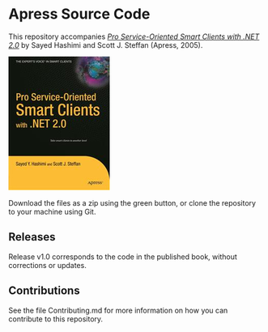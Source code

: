 # Apress Source Code

This repository accompanies [*Pro Service-Oriented Smart Clients with .NET 2.0*](http://www.apress.com/9781590595510) by Sayed Hashimi and Scott J. Steffan (Apress, 2005).

![Cover image](9781590595510.jpg)

Download the files as a zip using the green button, or clone the repository to your machine using Git.

## Releases

Release v1.0 corresponds to the code in the published book, without corrections or updates.

## Contributions

See the file Contributing.md for more information on how you can contribute to this repository.
